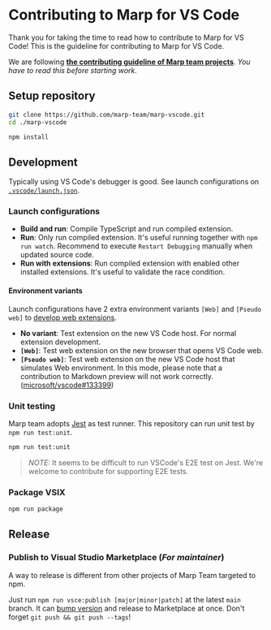 # Contributing to Marp for VS Code

Thank you for taking the time to read how to contribute to Marp for VS Code! This is the guideline for contributing to Marp for VS Code.

We are following [**the contributing guideline of Marp team projects**](https://github.com/marp-team/.github/blob/master/CONTRIBUTING.md). _You have to read this before starting work._

## Setup repository

```bash
git clone https://github.com/marp-team/marp-vscode.git
cd ./marp-vscode

npm install
```

## Development

Typically using VS Code's debugger is good. See launch configurations on [`.vscode/launch.json`](../.vscode/launch.json).

### Launch configurations

- **Build and run**: Compile TypeScript and run compiled extension.
- **Run**: Only run compiled extension. It's useful running together with `npm run watch`. Recommend to execute `Restart Debugging` manually when updated source code.
- **Run with extensions**: Run compiled extension with enabled other installed extensions. It's useful to validate the race condition.

#### Environment variants

Launch configurations have 2 extra environment variants `[Web]` and `[Pseudo web]` to [develop web extensions][web extensions].

- **No variant**: Test extension on the new VS Code host. For normal extension development.
- **`[Web]`**: Test web extension on the new browser that opens VS Code web.
- **`[Pseudo web]`**: Test web extension on the new VS Code host that simulates Web environment. In this mode, please note that a contribution to Markdown preview will not work correctly. ([microsoft/vscode#133399](https://github.com/microsoft/vscode/issues/133399))

[web extensions]: https://code.visualstudio.com/api/extension-guides/web-extensions

### Unit testing

Marp team adopts [Jest](https://jestjs.io/) as test runner. This repository can run unit test by `npm run test:unit`.

```bash
npm run test:unit
```

> _NOTE:_ It seems to be difficult to run VSCode's E2E test on Jest. We're welcome to contribute for supporting E2E tests.

### Package VSIX

```bash
npm run package
```

## Release

### Publish to Visual Studio Marketplace (_For maintainer_)

A way to release is different from other projects of Marp Team targeted to npm.

Just run `npm run vsce:publish [major|minor|patch]` at the latest `main` branch. It can [bump version](https://github.com/marp-team/.github/blob/master/CONTRIBUTING.md#bump-version) and release to Marketplace at once. Don't forget `git push && git push --tags`!
